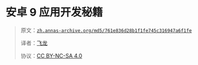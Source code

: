 # 安卓 9 应用开发秘籍

> 原文：[`zh.annas-archive.org/md5/761e836d28b1f1fe745c316947a6f1fe`](https://zh.annas-archive.org/md5/761e836d28b1f1fe745c316947a6f1fe)
> 
> 译者：[飞龙](https://github.com/wizardforcel)
> 
> 协议：[CC BY-NC-SA 4.0](http://creativecommons.org/licenses/by-nc-sa/4.0/)